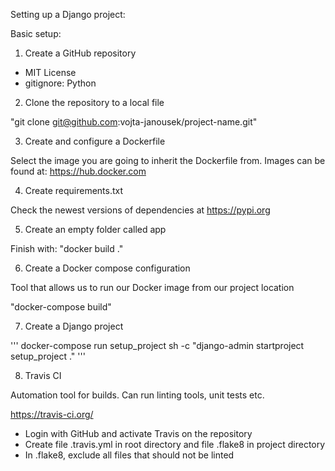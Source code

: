 Setting up a Django project:

Basic setup:
1) Create a GitHub repository

- MIT License
- gitignore: Python

2) Clone the repository to a local file

"git clone git@github.com:vojta-janousek/project-name.git"

3) Create and configure a Dockerfile

Select the image you are going to inherit the Dockerfile from.
Images can be found at: https://hub.docker.com

4) Create requirements.txt

Check the newest versions of dependencies at
https://pypi.org

5) Create an empty folder called app

Finish with: "docker build ."

6) Create a Docker compose configuration

Tool that allows us to run our Docker image from our project location

"docker-compose build"

7) Create a Django project

''' docker-compose run setup_project sh -c "django-admin startproject setup_project ." '''

8) Travis CI

Automation tool for builds. Can run linting tools, unit tests etc.

https://travis-ci.org/

- Login with GitHub and activate Travis on the repository
- Create file .travis.yml in root directory and file .flake8 in project directory
- In .flake8, exclude all files that should not be linted
